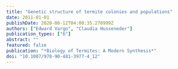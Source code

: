 ```yaml
---
title: "Genetic structure of termite colonies and populations"
date: 2011-01-01
publishDate: 2020-06-12T04:08:35.270999Z
authors: ["Edward Vargo", "Claudia Husseneder"]
publication_types: ["6"]
abstract: ""
featured: false
publication: "*Biology of Termites: A Modern Synthesis*"
doi: "10.1007/978-90-481-3977-4_12"
---
```


